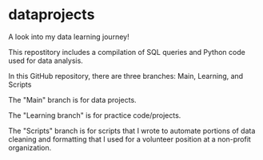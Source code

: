 # dataprojects
A look into my data learning journey!

This repostitory includes a compilation of SQL queries and Python code used for data analysis.

In this GitHub repository, there are three branches: Main, Learning, and Scripts

The "Main" branch is for data projects.

The "Learning branch" is for practice code/projects.

The "Scripts" branch is for scripts that I wrote to automate portions of data cleaning and formatting that I used for a volunteer position at a non-profit organization.

